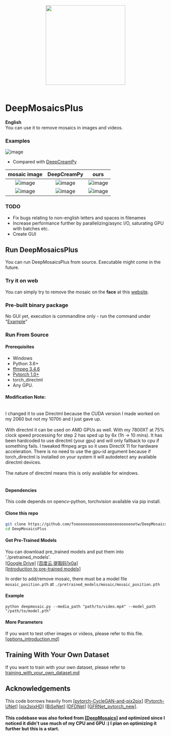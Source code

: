 <div align="center">
  <img src="./imgs/logo.png" width="250"><br><br>
</div>

# DeepMosaicsPlus

**English**<br>
You can use it to remove mosaics in images and videos.<br>

### Examples

![image](./imgs/hand.gif)

- Compared with [DeepCreamPy](https://github.com/deeppomf/DeepCreamPy)

|                mosaic image                |            DeepCreamPy             |                   ours                    |
| :----------------------------------------: | :--------------------------------: | :---------------------------------------: |
| ![image](./imgs/example/face_a_mosaic.jpg) | ![image](./imgs/example/a_dcp.png) | ![image](./imgs/example/face_a_clean.jpg) |
| ![image](./imgs/example/face_b_mosaic.jpg) | ![image](./imgs/example/b_dcp.png) | ![image](./imgs/example/face_b_clean.jpg) |

### TODO

- Fix bugs relating to non-english letters and spaces in filenames
- Increase performance further by parallelizing/async I/O, saturating GPU with batches etc. 
- Create GUI

## Run DeepMosaicsPlus

You can run DeepMosaicsPlus from source. Executable might come in the future.<br>

### Try it on web

You can simply try to remove the mosaic on the **face** at this [website](http://118.89.27.46:5000/).<br>

### Pre-built binary package

No GUI yet, execution is commandline only - run the command under "[Example](####Example)"

### Run From Source

#### Prerequisites

- Windows
- Python 3.6+
- [ffmpeg 3.4.6](http://ffmpeg.org/)
- [Pytorch 1.0+](https://pytorch.org/)
- torch_directml
- Any GPU. <br>

#### Modification Note:
<br>
 I changed it to use Directml because the CUDA version I made worked on my 2060 but not my 1070ti and I just gave up. 
 <br> <br>
 With directml it can be used on AMD GPUs as well. With my 7800XT at 75% clock speed processing for step 2 has sped up by 6x (1h -> 10 mins). It has been hardcoded to use directml (your gpu) and will only fallback to cpu if something fails. I tweaked ffmpeg args so it uses DirectX 11 for hardware acceleration. There is no need to use the gpu-id argument because if torch_directml is installed on your system it will autodetect any available directml devices. 
 <br> <br>
 The nature of directml means this is only available for windows. 
<br> <br>

#### Dependencies

This code depends on opencv-python, torchvision available via pip install.

#### Clone this repo

```bash
git clone https://github.com/foooooooooooooooooooooooooootw/DeepMosaicsPlus.git
cd DeepMosaicsPlus
```

#### Get Pre-Trained Models

You can download pre_trained models and put them into './pretrained_models'.<br>
[[Google Drive]](https://drive.google.com/open?id=1LTERcN33McoiztYEwBxMuRjjgxh4DEPs) [[百度云,提取码1x0a]](https://pan.baidu.com/s/10rN3U3zd5TmfGpO_PEShqQ)<br>
[[Introduction to pre-trained models]](./docs/pre-trained_models_introduction.md)<br>

In order to add/remove mosaic, there must be a model file `mosaic_position.pth` at `./pretrained_models/mosaic/mosaic_position.pth`

#### Example
```
python deepmosaic.py --media_path "path/to/video.mp4" --model_path "/path/to/model.pth"
```
#### More Parameters

If you want to test other images or videos, please refer to this file.<br>
[[options_introduction.md]](./docs/options_introduction.md) <br>

## Training With Your Own Dataset

If you want to train with your own dataset, please refer to [training_with_your_own_dataset.md](./docs/training_with_your_own_dataset.md)

## Acknowledgements

This code borrows heavily from [[pytorch-CycleGAN-and-pix2pix]](https://github.com/junyanz/pytorch-CycleGAN-and-pix2pix) [[Pytorch-UNet]](https://github.com/milesial/Pytorch-UNet) [[pix2pixHD]](https://github.com/NVIDIA/pix2pixHD) [[BiSeNet]](https://github.com/ooooverflow/BiSeNet) [[DFDNet]](https://github.com/csxmli2016/DFDNet) [[GFRNet_pytorch_new]](https://github.com/sonack/GFRNet_pytorch_new).

#### This codebase was also forked from [[DeepMosaics]](https://github.com/HypoX64/DeepMosaics) and optimized since I noticed it didn't use much of my CPU and GPU :) I plan on optimizing it further but this is a start.
